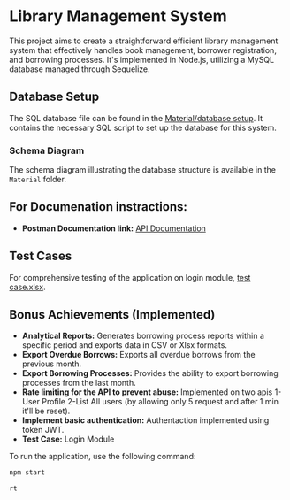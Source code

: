# Library Management System

This project aims to create a straightforward  efficient library management system that effectively handles book management, borrower registration, and borrowing processes. It's implemented in Node.js, utilizing a MySQL database managed through Sequelize.

## Database Setup

The SQL database  file can be found in the [Material/database setup](./Material/database%20setup).
It contains the necessary SQL script to set up the database for this system.

### Schema Diagram

The schema diagram illustrating the database structure is available in the `Material` folder.

 ## For Documenation instractions:
- **Postman Documentation link:** [API Documentation](https://documenter.getpostman.com/view/26421829/2s9Ykn8gn4)

 ## Test Cases
For comprehensive testing of the application on login module, [test case.xlsx](./Material/test%20case.xlsx).


## Bonus Achievements (Implemented)

- **Analytical Reports:** Generates borrowing process reports within a specific period and exports data in CSV or Xlsx formats.
- **Export Overdue Borrows:** Exports all overdue borrows from the previous month.
- **Export Borrowing Processes:** Provides the ability to export borrowing processes from the last month.
- **Rate limiting for the API to prevent abuse:** Implemented on two apis 1-User Profile 2-List All users (by allowing only 5 request and after 1 min it'll be reset).
- **Implement basic authentication:** Authentaction implemented using token JWT.
- **Test Case:** Login Module


To run the application, use the following command:

```bash
npm start

rt
